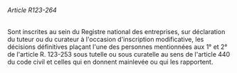 ###### Article R123-264

Sont inscrites au sein du Registre national des entreprises, sur déclaration du tuteur ou du curateur à l'occasion d'inscription modificative, les décisions définitives plaçant l'une des personnes mentionnées aux 1° et 2° de l'article R. 123-253 sous tutelle ou sous curatelle au sens de l'article 440 du code civil et celles qui en donnent mainlevée ou qui les rapportent.

